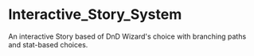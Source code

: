 # Interactive_Story_System
An interactive Story based of DnD Wizard's choice with branching paths and stat-based choices.

